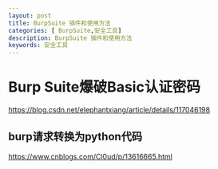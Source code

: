 ```yaml
---
layout: post
title: BurpSuite 插件和使用方法
categories: [ BurpSuite,安全工具]
description: BurpSuite 插件和使用方法
keywords: 安全工具 
---
```


# Burp Suite爆破Basic认证密码


https://blog.csdn.net/elephantxiang/article/details/117046198


## burp请求转换为python代码

https://www.cnblogs.com/Cl0ud/p/13616665.html